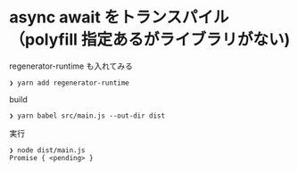 # async await をトランスパイル（polyfill 指定あるがライブラリがない)

regenerator-runtime も入れてみる

```
❯ yarn add regenerator-runtime
```

build

```
❯ yarn babel src/main.js --out-dir dist
```

実行

```
❯ node dist/main.js
Promise { <pending> }
```
